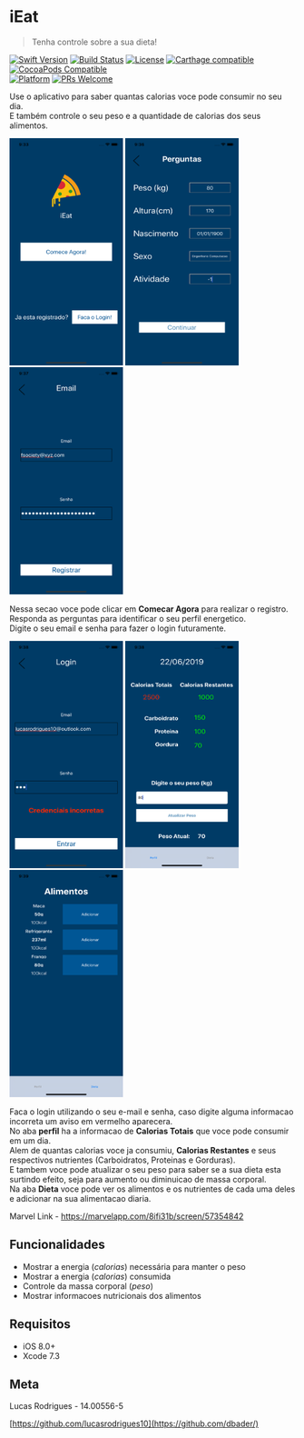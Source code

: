 # iEat
> Tenha controle sobre a sua dieta!

[![Swift Version][swift-image]][swift-url]
[![Build Status][travis-image]][travis-url]
[![License][license-image]][license-url]
[![Carthage compatible](https://img.shields.io/badge/Carthage-compatible-4BC51D.svg?style=flat)](https://github.com/Carthage/Carthage)
[![CocoaPods Compatible](https://img.shields.io/cocoapods/v/EZSwiftExtensions.svg)](https://img.shields.io/cocoapods/v/LFAlertController.svg)  
[![Platform](https://img.shields.io/cocoapods/p/LFAlertController.svg?style=flat)](http://cocoapods.org/pods/LFAlertController)
[![PRs Welcome](https://img.shields.io/badge/PRs-welcome-brightgreen.svg?style=flat-square)](http://makeapullrequest.com)

Use o aplicativo para saber quantas calorias voce pode consumir no seu dia. <br>
E também controle o seu peso e a quantidade de calorias dos seus alimentos.
<p float="left"> 
  <img src="pagina_inicial.png" width="200" height="400"/>
  <img src="perguntas.png" width="200" height="400"/>
  <img src="registrar_email.png" width="200" height="400"/>
</p>

<p>
Nessa secao voce pode clicar em <b>Comecar Agora</b> para realizar o registro. <br>
Responda as perguntas para identificar o seu perfil energetico. <br>
Digite o seu email e senha para fazer o login futuramente. <br>
</p>

<p float="left"> 
  <img src="login.png" width="200" height="400"/>
  <img src="perfil.png" width="200" height="400"/>
  <img src="alimentos.png" width="200" height="400"/>
</p>

<p>
Faca o login utilizando o seu e-mail e senha, caso digite alguma informacao incorreta um aviso em vermelho aparecera.  <br>
No aba <b>perfil</b> ha a informacao de <b>Calorias Totais</b> que voce pode consumir em um dia. <br>
  Alem de quantas calorias voce ja consumiu, <b> Calorias Restantes</b> e seus respectivos nutrientes (Carboidratos, Proteinas e Gorduras). <br>
E tambem voce pode atualizar o seu peso para saber se a sua dieta esta surtindo efeito, seja para aumento ou diminuicao de massa corporal. <br>
Na aba <b>Dieta</b> voce pode ver os alimentos e os nutrientes de cada uma deles e adicionar na sua alimentacao diaria.
</p>

Marvel Link - https://marvelapp.com/8ifi31b/screen/57354842

## Funcionalidades

- Mostrar a energia (<i>calorias</i>) necessária para manter o peso
- Mostrar a energia (<i>calorias</i>) consumida
- Controle da massa corporal (<i>peso</i>)
- Mostrar informacoes nutricionais dos alimentos

## Requisitos

- iOS 8.0+
- Xcode 7.3

## Meta

Lucas Rodrigues - 14.00556-5

[https://github.com/lucasrodrigues10](https://github.com/dbader/)

[swift-image]:https://img.shields.io/badge/swift-4.0-orange.svg
[swift-url]: https://swift.org/
[license-image]: https://img.shields.io/badge/License-MIT-blue.svg
[license-url]: LICENSE
[travis-image]: https://img.shields.io/travis/dbader/node-datadog-metrics/master.svg?style=flat-square
[travis-url]: https://travis-ci.org/dbader/node-datadog-metrics
[codebeat-image]: https://codebeat.co/badges/c19b47ea-2f9d-45df-8458-b2d952fe9dad
[codebeat-url]: https://codebeat.co/projects/github-com-vsouza-awesomeios-com
